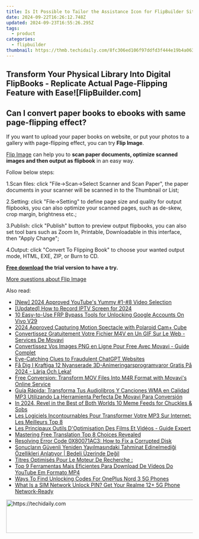 ```yaml
---
title: Is It Possible to Tailor the Assistance Icon for FlipBuilder Sites?
date: 2024-09-22T16:26:12.748Z
updated: 2024-09-23T16:55:26.295Z
tags:
  - product
categories:
  - flipbuilder
thumbnail: https://thmb.techidaily.com/8fc306ed106f97ddfd3f444e19b4a063b64c043021df4da2d039bc1cf1b4b3a7.jpg
---
```


## Transform Your Physical Library Into Digital FlipBooks - Replicate Actual Page-Flipping Feature with Ease![FlipBuilder.com]

## Can I convert paper books to ebooks with same page-flipping effect?

If you want to upload your paper books on website, or put your photos to a gallery with page-flipping effect, you can try **Flip Image**. 

[Flip Image](https://tools.techidaily.com/flipbuilder/products/) can help you to **scan paper documents, optimize scanned images and then output as flipbook** in an easy way.

Follow below steps:

1.Scan files: click "File->Scan->Select Scanner and Scan Paper", the paper documents in your scanner will be scanned in to the Thumbnail or List;

2.Setting: click "File->Setting" to define page size and quality for output flipbooks, you can also optimize your scanned pages, such as de-skew, crop margin, brightness etc.;

3.Publish: click "Publish" button to preview output flipbooks, you can also set tool bars such as Zoom In, Printable, Downloadable in this interface, then "Apply Change";

4.Output: click "Convert To Flipping Book" to choose your wanted output mode, HTML, EXE, ZIP, or Burn to CD.

**[Free download](https://tools.techidaily.com/flipbuilder/products/) the trial version to have a try.** 

[More questions about Flip Image](https://tools.techidaily.com/flipbuilder/products/)

<ins class="adsbygoogle"
     style="display:block"
     data-ad-format="autorelaxed"
     data-ad-client="ca-pub-7571918770474297"
     data-ad-slot="1223367746"></ins>

<ins class="adsbygoogle"
     style="display:block"
     data-ad-client="ca-pub-7571918770474297"
     data-ad-slot="8358498916"
     data-ad-format="auto"
     data-full-width-responsive="true"></ins>

<span class="atpl-alsoreadstyle">Also read:</span>
<div><ul>
<li><a href="https://facebook-video-recording.techidaily.com/new-2024-approved-youtubes-yummy-1-8-video-selection/"><u>[New] 2024 Approved YouTube's Yummy #1-#8 Video Selection</u></a></li>
<li><a href="https://screen-video-capture.techidaily.com/updated-how-to-record-iptv-screen-for-2024/"><u>[Updated] How to Record IPTV Screen for 2024</u></a></li>
<li><a href="https://android-unlock.techidaily.com/10-easy-to-use-frp-bypass-tools-for-unlocking-google-accounts-on-vivo-v29-by-drfone-android/"><u>10 Easy-to-Use FRP Bypass Tools for Unlocking Google Accounts On Vivo V29</u></a></li>
<li><a href="https://extra-lessons.techidaily.com/2024-approved-capturing-motion-spectacle-with-polaroid-camplus-cube/"><u>2024 Approved Capturing Motion Spectacle with Polaroid Cam+ Cube</u></a></li>
<li><a href="https://win-extraordinary.techidaily.com/convertissez-gratuitement-votre-fichier-m4v-en-un-gif-sur-le-web-services-de-movavi/"><u>Convertissez Gratuitement Votre Fichier M4V en Un GIF Sur Le Web - Services De Movavi</u></a></li>
<li><a href="https://win-extraordinary.techidaily.com/convertissez-vos-images-png-en-ligne-pour-free-avec-movavi-guide-complet/"><u>Convertissez Vos Images PNG en Ligne Pour Free Avec Movavi - Guide Complet</u></a></li>
<li><a href="https://tech-savvy.techidaily.com/eye-catching-clues-to-fraudulent-chatgpt-websites/"><u>Eye-Catching Clues to Fraudulent ChatGPT Websites</u></a></li>
<li><a href="https://win-extraordinary.techidaily.com/fa-dig-i-kraftiga-12-nyanserade-3d-animeringarsprogramvaror-gratis-pa-2024-larja-och-leka/"><u>Få Dig I Kraftiga 12 Nyanserade 3D-Animeringarsprogramvaror Gratis På 2024 - Lärja Och Leka!</u></a></li>
<li><a href="https://win-extraordinary.techidaily.com/free-conversion-transform-mov-files-into-m4r-format-with-movavis-online-service/"><u>Free Conversion: Transform MOV Files Into M4R Format with Movavi's Online Service</u></a></li>
<li><a href="https://win-extraordinary.techidaily.com/guia-rapida-transforma-tus-audiolibros-y-canciones-wma-en-calidad-mp3-utilizando-la-herramienta-perfecta-de-movavi-para-conversion/"><u>Guía Rápida: Transforma Tus Audiolibros Y Canciones WMA en Calidad MP3 Utilizando La Herramienta Perfecta De Movavi Para Conversión</u></a></li>
<li><a href="https://instagram-videos.techidaily.com/in-2024-revel-in-the-best-of-both-worlds-10-meme-feeds-for-chuckles-and-sobs/"><u>In 2024, Revel in the Best of Both Worlds 10 Meme Feeds for Chuckles & Sobs</u></a></li>
<li><a href="https://win-extraordinary.techidaily.com/les-logiciels-incontournables-pour-transformer-votre-mp3-sur-internet-les-meilleurs-top-8/"><u>Les Logiciels Incontournables Pour Transformer Votre MP3 Sur Internet: Les Meilleurs Top 8</u></a></li>
<li><a href="https://win-extraordinary.techidaily.com/les-principaux-outils-doptimisation-des-films-et-videos-guide-expert/"><u>Les Principaux Outils D'Optimisation Des Films Et Vidéos - Guide Expert</u></a></li>
<li><a href="https://vp-tips.techidaily.com/mastering-free-translation-top-8-choices-revealed/"><u>Mastering Free Translation Top 8 Choices Revealed</u></a></li>
<li><a href="https://win-howtos.techidaily.com/resolving-error-code-0x80071ac3-how-to-fix-a-corrupted-disk/"><u>Resolving Error Code 0X80071AC3: How to Fix a Corrupted Disk</u></a></li>
<li><a href="https://win-extraordinary.techidaily.com/sonuclarin-guvenli-yeniden-yayilmasindaki-tahminat-edinelmedigi-ozellikleri-anlatiyor-bedeli-uzerinde-degil/"><u>Sonuçların Güvenli Yeniden Yayılmasındaki Tahminat Edinelmediği Özellikleri Anlatıyor | Bedeli Üzerinde Değil</u></a></li>
<li><a href="https://win-extraordinary.techidaily.com/titres-optimises-pour-le-moteur-de-recherche/"><u>Titres Optimisés Pour Le Moteur De Recherche :</u></a></li>
<li><a href="https://win-extraordinary.techidaily.com/top-9-ferramentas-mais-eficientes-para-download-de-videos-do-youtube-em-formato-mp4/"><u>Top 9 Ferramentas Mais Eficientes Para Download De Vídeos Do YouTube Em Formato MP4</u></a></li>
<li><a href="https://sim-unlock.techidaily.com/ways-to-find-unlocking-codes-for-oneplus-nord-3-5g-phones-by-drfone-android/"><u>Ways To Find Unlocking Codes For OnePlus Nord 3 5G Phones</u></a></li>
<li><a href="https://sim-unlock.techidaily.com/what-is-a-sim-network-unlock-pin-get-your-realme-12plus-5g-phone-network-ready-by-drfone-android/"><u>What Is a SIM Network Unlock PIN? Get Your Realme 12+ 5G Phone Network-Ready</u></a></li>
</ul></div>

<!-- affiliate ads begin -->
<a href="https://aligracehair.sjv.io/c/5597632/1915870/19272" target="_top" id="1915870">
  <img src="//a.impactradius-go.com/display-ad/19272-1915870" border="0" alt="https://techidaily.com" width="728" height="90"/>
</a>
<img height="0" width="0" src="https://aligracehair.sjv.io/i/5597632/1915870/19272" style="position:absolute;visibility:hidden;" border="0" />
<!-- affiliate ads end -->

